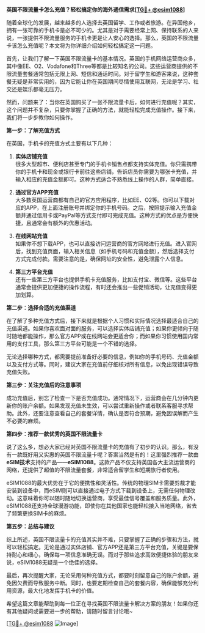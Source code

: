 **英国不限流量卡怎么充值？轻松搞定你的海外通信需求[[TG💪+ @esim1088](https://t.me/s/esim1088)]**

随着全球化的发展，越来越多的人选择去英国留学、工作或者旅游。在异国他乡，拥有一张可靠的手机卡是必不可少的。尤其是对于需要经常上网、保持联系的人来说，一张提供不限流量服务的手机卡更是让人安心的选择。那么，英国的不限流量卡该怎么充值呢？本文将为你详细介绍如何轻松搞定这一问题。

首先，让我们了解一下英国不限流量卡的基本情况。英国的手机网络运营商众多，其中像EE、O2、Vodafone和Three等都是比较知名的公司。这些运营商提供的不限流量套餐通常包括无限上网、短信和通话时间。对于留学生和游客来说，这种套餐无疑是非常实用的，因为它能让你在英国期间尽情使用互联网，无论是学习、社交还是娱乐都毫无压力。

然而，问题来了：当你在英国购买了一张不限流量卡后，如何进行充值呢？其实，这个问题并不复杂，只要你掌握了正确的方法，就能轻松完成充值操作。接下来，我们将一步步教你如何操作。

**第一步：了解充值方式**

在英国，手机卡的充值方式主要有以下几种：

1. **实体店铺充值**  
   很多大型超市、便利店甚至专门的手机卡销售点都支持实体充值。你只需携带你的手机卡和现金或银行卡前往这些店铺，告诉店员你需要为哪张卡充值，并输入相应的充值金额即可。这种方式适合不熟悉线上操作的人群，简单直接。

2. **通过官方APP充值**  
   大多数英国运营商都有自己的官方应用程序，比如EE、O2等。你可以下载对应的APP，在上面注册账号并绑定你的手机号码。之后，按照提示输入充值金额并通过信用卡或PayPal等方式支付即可完成充值。这种方式的优点是方便快捷，且通常会有额外的优惠活动。

3. **在线网站充值**  
   如果你不想下载APP，也可以直接访问运营商的官方网站进行充值。进入官网后，找到充值页面，输入相关信息（如手机号码和充值金额），然后选择支付方式完成付款。需要注意的是，确保网址的安全性，避免泄露个人信息。

4. **第三方平台充值**  
   还有一些第三方平台也提供手机卡充值服务，比如支付宝、微信等。这些平台通常会提供更加便捷的操作流程，有时还会推出一些促销活动，让充值变得更加划算。

**第二步：选择合适的充值渠道**

在了解了多种充值方式后，接下来就是根据个人习惯和实际情况选择最适合自己的充值渠道。如果你喜欢面对面的服务，可以选择实体店铺充值；如果你更倾向于随时随地都能操作，那么官方APP或在线网站会更适合你；而如果你习惯使用国内常用的支付工具，那么第三方平台可能是一个不错的选择。

无论选择哪种方式，都需要提前准备好必要的信息，例如你的手机号码、充值金额以及支付方式等。同时，建议大家在充值前仔细核对所有信息，以免出现错误导致充值失败。

**第三步：关注充值后的注意事项**

成功充值后，别忘了检查一下是否充值成功。通常情况下，运营商会在几分钟内更新你的账户余额。如果发现充值未生效，可以尝试重新操作或者联系客服寻求帮助。此外，还要注意查看自己的套餐详情，确认是否符合预期，避免因误解而产生不必要的麻烦。

**第四步：推荐一款优秀的英国不限流量卡**

说了这么多，想必大家已经对英国不限流量卡的充值有了初步的认识。那么，有没有一款既好用又实惠的英国不限流量卡呢？答案当然是有的！这里强烈推荐一款由**eSIM技术**支持的产品——**eSIM1088**。这款产品不仅支持英国各大主流运营商的网络，还提供了超值的不限流量套餐，非常适合留学生和短期旅行者使用。

eSIM1088的最大优势在于它的便携性和灵活性。传统的物理SIM卡需要剪裁才能安装到设备中，而eSIM则可以直接通过电子方式下载到设备上，无需任何物理改动。这意味着你可以随时随地切换运营商，享受最佳信号覆盖和服务质量。此外，eSIM1088还支持全球漫游功能，即使你在其他国家也能轻松接入当地网络，省去了频繁更换SIM卡的麻烦。

**第五步：总结与建议**

综上所述，英国不限流量卡的充值其实并不难，只要掌握了正确的步骤和方法，就可以轻松搞定。无论是通过实体店铺、官方APP还是第三方平台充值，关键是要保持耐心和细心，确保每一项信息准确无误。而对于那些追求高效便捷体验的朋友来说，eSIM1088无疑是一个绝佳的选择。

最后，再次提醒大家，无论采用何种充值方式，都要时刻留意自己的账户余额，避免因欠费而导致服务中断。同时，也要定期检查自己的套餐内容，确保能够充分利用资源，最大化地发挥手机卡的价值。

希望这篇文章能帮助到每一位正在寻找英国不限流量卡解决方案的朋友！如果你还有其他疑问或需要进一步的帮助，请随时留言讨论哦~

[[TG💪+ @esim1088](https://t.me/s/esim1088) ![Image](https://i.postimg.cc/4NQfJmqS/Snipaste-2025-05-13-00-14-12.png)]